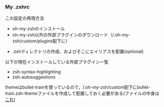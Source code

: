 ### My .zshrc
この設定の再現方法


* oh-my-zshのインストール
* oh-my-zsh以外の外部プラグインのダウンロード（/.oh-my-zsh/custom/plugins配下に）
- .zshディレクトリの作成、およびそこにエイリアスを配置(optional)

以下が現在インストールしている外部プラグイン一覧
- zsh-syntax-highlighting
- zsh-autosuggestions

themeはbullet-trainを使っているので，/.oh-my-zsh/custom配下にbullet-train.zsh-themeファイルを作成して配置しておく必要がある(ファイルの中身は[これ](https://raw.githubusercontent.com/caiogondim/bullet-train-oh-my-zsh-theme/master/bullet-train.zsh-theme))
